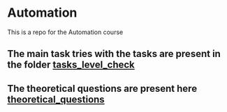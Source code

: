 # Automation
This is a repo for the Automation course

## The main task tries with the tasks are present in the folder [tasks_level_check](tasks_level_check)
## The theoretical questions are present here [theoretical_questions](theoretical_tasks.md)